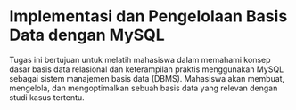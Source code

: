 # Implementasi dan Pengelolaan Basis Data dengan MySQL
Tugas ini bertujuan untuk melatih mahasiswa dalam memahami konsep dasar basis data relasional dan keterampilan praktis menggunakan MySQL sebagai sistem manajemen basis data (DBMS). Mahasiswa akan membuat, mengelola, dan mengoptimalkan sebuah basis data yang relevan dengan studi kasus tertentu.
